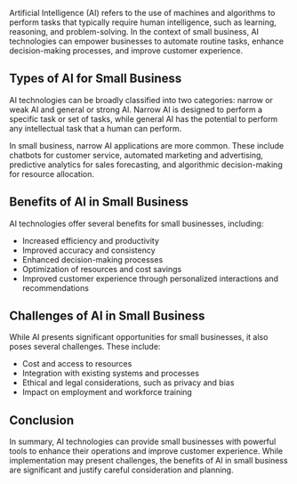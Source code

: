 
Artificial Intelligence (AI) refers to the use of machines and algorithms to perform tasks that typically require human intelligence, such as learning, reasoning, and problem-solving. In the context of small business, AI technologies can empower businesses to automate routine tasks, enhance decision-making processes, and improve customer experience.

Types of AI for Small Business
------------------------------

AI technologies can be broadly classified into two categories: narrow or weak AI and general or strong AI. Narrow AI is designed to perform a specific task or set of tasks, while general AI has the potential to perform any intellectual task that a human can perform.

In small business, narrow AI applications are more common. These include chatbots for customer service, automated marketing and advertising, predictive analytics for sales forecasting, and algorithmic decision-making for resource allocation.

Benefits of AI in Small Business
--------------------------------

AI technologies offer several benefits for small businesses, including:

* Increased efficiency and productivity
* Improved accuracy and consistency
* Enhanced decision-making processes
* Optimization of resources and cost savings
* Improved customer experience through personalized interactions and recommendations

Challenges of AI in Small Business
----------------------------------

While AI presents significant opportunities for small businesses, it also poses several challenges. These include:

* Cost and access to resources
* Integration with existing systems and processes
* Ethical and legal considerations, such as privacy and bias
* Impact on employment and workforce training

Conclusion
----------

In summary, AI technologies can provide small businesses with powerful tools to enhance their operations and improve customer experience. While implementation may present challenges, the benefits of AI in small business are significant and justify careful consideration and planning.
